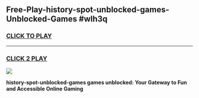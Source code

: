 
## Free-Play-history-spot-unblocked-games-Unblocked-Games #wlh3q
<h3>
<a href="https://news.freeplayer.one?title=history-spot-unblocked-games&ref=8M">CLICK TO PLAY</a></h3>
<hr>

<h3>
<a href="https://news.freeplayer.one?title=history-spot-unblocked-games&ref=8M">CLICK 2 PLAY</a>
  
</h3>

<a href="https://news.freeplayer.one?title=history-spot-unblocked-games&ref=8M"><img src="https://clearcache.store/games.png"></a>


**history-spot-unblocked-games games unblocked: Your Gateway to Fun and Accessible Online Gaming**
